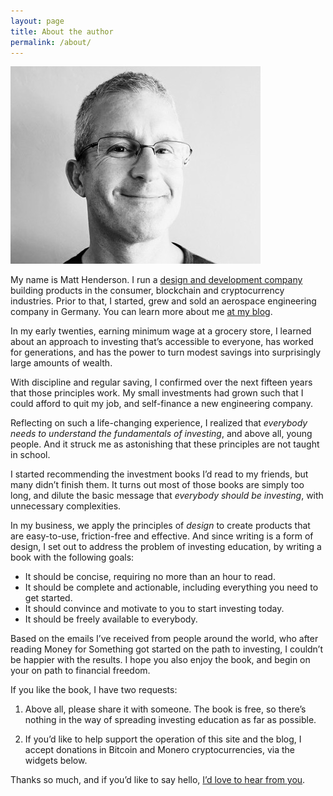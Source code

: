 ```yaml
---
layout: page
title: About the author
permalink: /about/
---
```


<div class="author-image">
  <img src="/assets/img/matt-black-and-white.jpg">
</div>

My name is Matt Henderson. I run a [design and development company](http://makaluinc.com) building products in the consumer, blockchain and cryptocurrency industries. Prior to that, I started, grew and sold an aerospace engineering company in Germany. You can learn more about me [at my blog](http://www.dafacto.com).

In my early twenties, earning minimum wage at a grocery store, I learned about an approach to investing that’s accessible to everyone, has worked for generations, and has the power to turn modest savings into surprisingly large amounts of wealth.

With discipline and regular saving, I confirmed over the next fifteen years that those principles work. My small investments had grown such that I could afford to quit my job, and self-finance a new engineering company.

Reflecting on such a life-changing experience, I realized that *everybody needs to understand the fundamentals of investing*, and above all, young people. And it struck me as astonishing that these principles are not taught in school.

I started recommending the investment books I’d read to my friends, but many didn’t finish them. It turns out most of those books are simply too long, and dilute the basic message that *everybody should be investing*, with unnecessary complexities.

In my business, we apply the principles of *design* to create products that are easy-to-use, friction-free and effective. And since writing is a form of design, I set out to address the problem of investing education, by writing a book with the following goals:

- It should be concise, requiring no more than an hour to read.
- It should be complete and actionable, including everything you need to get started.
- It should convince and motivate to you to start investing today.
- It should be freely available to everybody.

Based on the emails I’ve received from people around the world, who after reading Money for Something got started on the path to investing, I couldn’t be happier with the results. I hope you also enjoy the book, and begin on your on path to financial freedom.

If you like the book, I have two requests:

1. Above all, please share it with someone. The book is free, so there’s nothing in the way of spreading investing education as far as possible.

2. If you’d like to help support the operation of this site and the blog, I accept donations in Bitcoin and Monero cryptocurrencies, via the widgets below.

Thanks so much, and if you’d like to say hello, [I’d love to hear from you](/contact/).

<div id="cd571"></div>
<script>
  !function(c){var t=document.createElement("script");t.type="text/javascript",t.async=!0,t.onload=c,t.src="//lab.subinsb.com/projects/francium/cryptodonate/widget.js";var e=document.getElementsByTagName("script")[0];e.parentNode.insertBefore(t,e)}(function(){
    Fr.loadCD("cd571", {
      coin: "bitcoin",
      address: "3LyymFbU9zqSVWxMRB1tDcj5BuT4k7P7hr",
      buttonClass: "dark",
      dialogClass: "dark",
    });
  });
</script>

<div id="cd587"></div>
<script>
  !function(c){var t=document.createElement("script");t.type="text/javascript",t.async=!0,t.onload=c,t.src="//lab.subinsb.com/projects/francium/cryptodonate/widget.js";var e=document.getElementsByTagName("script")[0];e.parentNode.insertBefore(t,e)}(function(){
    Fr.loadCD("cd587", {
      coin: "monero",
      address: "4AfZrQ1kvq6dP5Gm1jFRHRHALGmCMR6nAP4KK5mgHt4VfbAY1XzS1jyYiBASTabNGiXXEf8mBMtZq9qQ6VrTJcJYVt1LzoD",
      buttonClass: "dark",
      dialogClass: "dark",
    });
  });
</script>

